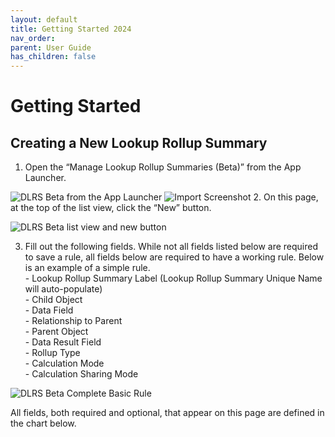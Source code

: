 ```yaml
---
layout: default
title: Getting Started 2024
nav_order: 
parent: User Guide
has_children: false
---
```


# Getting Started
## Creating a New Lookup Rollup Summary

1. Open the “Manage Lookup Rollup Summaries (Beta)” from the App Launcher.

![DLRS Beta from the App Launcher](https://github.com/SFDO-Community-Sprints/DLRS-Documentation/blob/main/assets/images/dlrs_beta_app_launcher.png?raw=true)
![Import Screenshot](https://github.com/SFDO-Community-Sprints/DLRS-Documentation/blob/main/assets/dlrs_beta_app_launcher.png?raw=true)
2. On this page, at the top of the list view, click the “New” button.

![DLRS Beta list view and new button](https://github.com/SFDO-Community-Sprints/DLRS-Documentation/blob/main/assets/images/dlrs_beta_list_view_new_button.png?raw=true)

3. Fill out the following fields. While not all fields listed below are required to save a rule, all fields below are required to have a working rule. Below is an example of a simple rule. <br>
        - Lookup Rollup Summary Label (Lookup Rollup Summary Unique Name will auto-populate) <br>
        - Child Object <br>
        - Data Field <br>
        - Relationship to Parent <br>
        - Parent Object <br>
        - Data Result Field <br>
        - Rollup Type <br>
        - Calculation Mode <br>
        - Calculation Sharing Mode <br>

![DLRS Beta Complete Basic Rule](https://github.com/SFDO-Community-Sprints/DLRS-Documentation/blob/main/assets/images/dlrs_beta_basic_complete_rule.png?raw=true)

All fields, both required and optional, that appear on this page are defined in the chart below.


